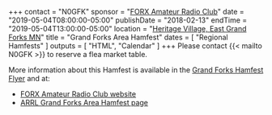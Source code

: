 +++
contact = "N0GFK"
sponsor = "[FORX Amateur Radio Club](http://www.wa0jxt.org/)"
date = "2019-05-04T08:00:00-05:00"
publishDate = "2018-02-13"
endTime = "2019-05-04T13:00:00-05:00"
location = "[Heritage Village, East Grand Forks MN](/places/heritage-village-east-grand-forks/)"
title = "Grand Forks Area Hamfest"
dates = [ "Regional Hamfests" ]
outputs = [ "HTML", "Calendar" ]
+++
Please contact {{< mailto N0GFK >}} to reserve a flea market table.

More information about this Hamfest is available in the
[Grand Forks Hamfest Flyer](http://www.wa0jxt.org/Hamfest%20Flyer.pdf)
and at:

* [FORX Amateur Radio Club website](http://wa0jxt.org/)
* [ARRL Grand Forks Area Hamfest page](http://www.arrl.org/hamfests/grand-forks-area-hamfest-1)

